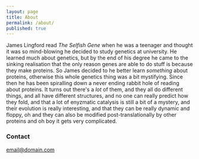 ```yaml
---
layout: page
title: About
permalink: /about/
published: true
---
```

James Lingford read <em>The Selfish Gene</em> when he was a teenager and thought it was so mind-blowing he decided to study genetics at university. He learned much about genetics, but by the end of his degree he came to the sinking realisation that the only reason genes are able to do stuff is because they make proteins. So James decided to he better learn _something_ about proteins, otherwise this whole genetics thing was a bit mystifying. Since then he has been spiralling down a never ending rabbit hole of reading about proteins. It turns out there's a _lot_ of them, and they all do different things, and all have different structures, and no one can really predict how they fold, and that a lot of enyzmatic catalysis is still a bit of a mystery, and their evolution is really interesting, and that they can be really dynamic and floppy, oh and they can also be modified post-translationally by other proteins and oh boy it gets very complicated.  


### Contact

[email@domain.com](mailto:email@domain.com)
